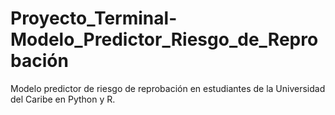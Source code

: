 # Proyecto_Terminal-Modelo_Predictor_Riesgo_de_Reprobación
Modelo predictor de riesgo de reprobación en estudiantes de la Universidad del Caribe en Python y R.
